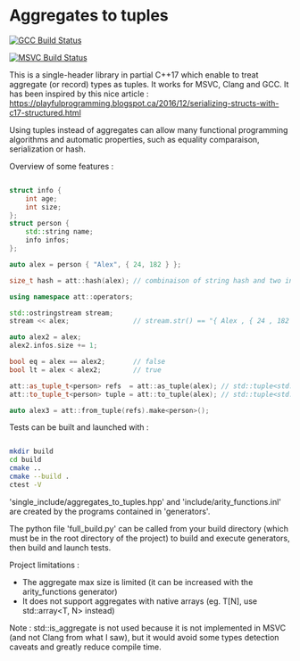 
# Aggregates to tuples

[![GCC Build Status](https://travis-ci.org/Dwarfobserver/AggregatesToTuples.svg?branch=master)](https://travis-ci.org/Dwarfobserver/AggregatesToTuples)

[![MSVC Build Status](https://ci.appveyor.com/api/projects/status/github/Dwarfobserver/AggregatesToTuples?svg=true)](https://ci.appveyor.com/project/Dwarfobserver/aggregatestotuples)

This is a single-header library in partial C++17 which enable to treat aggregate (or record) types as tuples.
It works for MSVC, Clang and GCC.
It has been inspired by this nice article : https://playfulprogramming.blogspot.ca/2016/12/serializing-structs-with-c17-structured.html

Using tuples instead of aggregates can allow many functional programming algorithms and automatic
properties, such as equality comparaison, serialization or hash.

Overview of some features :

```cpp

struct info {
    int age;
    int size;
};
struct person {
    std::string name;
    info infos;
};

auto alex = person { "Alex", { 24, 182 } };

size_t hash = att::hash(alex); // combinaison of string hash and two int hash

using namespace att::operators;

std::ostringstream stream;
stream << alex;                // stream.str() == "{ Alex , { 24 , 182 } }"

auto alex2 = alex;
alex2.infos.size += 1;

bool eq = alex == alex2;       // false
bool lt = alex < alex2;        // true

att::as_tuple_t<person> refs  = att::as_tuple(alex); // std::tuple<std::string&, info&>
att::to_tuple_t<person> tuple = att::to_tuple(alex); // std::tuple<std::string, info>

auto alex3 = att::from_tuple(refs).make<person>();

```

Tests can be built and launched with :

```bash

mkdir build
cd build
cmake ..
cmake --build .
ctest -V

```

'single_include/aggregates_to_tuples.hpp' and 'include/arity_functions.inl' are created by the programs
contained in 'generators'.

The python file 'full_build.py' can be called from your build directory (which must be in the root directory
of the project) to build and execute generators, then build and launch tests.

Project limitations :

 - The aggregate max size is limited (it can be increased with the arity_functions generator)
 - It does not support aggregates with native arrays (eg. T[N], use std::array<T, N> instead)

Note : std::is_aggregate<T> is not used because it is not implemented in MSVC (and not Clang from what I saw), but it would
avoid some types detection caveats and greatly reduce compile time.

